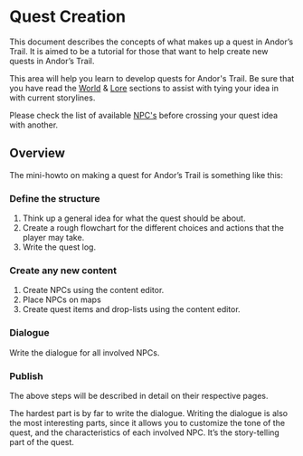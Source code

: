 # Quest Creation

This document describes the concepts of what makes up a quest in Andor’s Trail. It is aimed to be a tutorial for those that want to help create new quests in Andor’s Trail.

This area will help you learn to develop quests for Andor's Trail. Be sure that you have read the [World](../../contributor-section/world/) & [Lore](../../contributor-section/lore.md) sections to assist with tying your idea in with current storylines.

Please check the list of available [NPC's](../../contributor-section/npcs-and-their-creation.md) before crossing your quest idea with another.

## Overview

The mini-howto on making a quest for Andor’s Trail is something like this:

### **Define the structure**

1. Think up a general idea for what the quest should be about.
2. Create a rough flowchart for the different choices and actions that the player may take.
3. Write the quest log.

### Create any new content

1. Create NPCs using the content editor.
2. Place NPCs on maps
3. Create quest items and drop-lists using the content editor.

### Dialogue

Write the dialogue for all involved NPCs.

### Publish

The above steps will be described in detail on their respective pages.

The hardest part is by far to write the dialogue. Writing the dialogue is also the most interesting parts, since it allows you to customize the tone of the quest, and the characteristics of each involved NPC. It’s the story-telling part of the quest.

